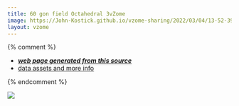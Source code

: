 ```yaml
---
title: 60 gon field Octahedral 3vZome
image: https://John-Kostick.github.io/vzome-sharing/2022/03/04/13-52-39-60-gon field-Octahedral-3vZome/60-gon field-Octahedral-3vZome.png
layout: vzome
---
```


{% comment %}
 - [***web page generated from this source***][post]
 - [data assets and more info][github]

[post]: <https://John-Kostick.github.io/vzome-sharing/2022/03/04/60-gon field-Octahedral-3vZome-13-52-39.html>
[github]: <https://github.com/John-Kostick/vzome-sharing/tree/main/2022/03/04/13-52-39-60-gon field-Octahedral-3vZome/>
{% endcomment %}

<vzome-viewer style="width: 100%; height: 65vh;"
       src="https://John-Kostick.github.io/vzome-sharing/2022/03/04/13-52-39-60-gon field-Octahedral-3vZome/60-gon field-Octahedral-3vZome.vZome" >
  <img src="https://John-Kostick.github.io/vzome-sharing/2022/03/04/13-52-39-60-gon field-Octahedral-3vZome/60-gon field-Octahedral-3vZome.png" />
</vzome-viewer>